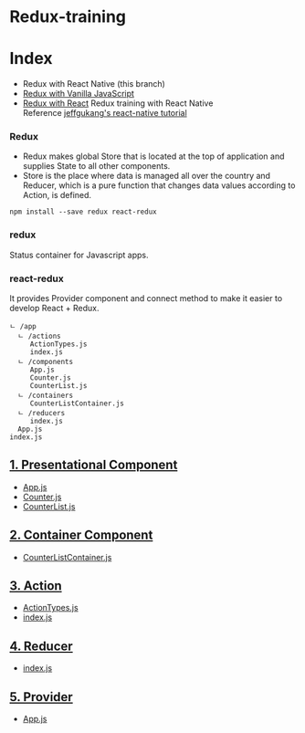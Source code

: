 # Redux-training

# Index
  - Redux with React Native (this branch)
  - [Redux with Vanilla JavaScript](https://github.com/yanggak12/Redux-training/tree/vanilla-redux)
  - [Redux with React](https://github.com/yanggak12/Redux-training/tree/react-redux)
Redux training with React Native\
Reference [jeffgukang's react-native tutorial](https://jeffgukang.github.io/react-native-tutorial/docs/state-tutorial/redux-tutorial/index-kr.html)

### Redux
- Redux makes global Store that is located at the top of application and supplies State to all other components.
- Store is the place where data is managed all over the country and Reducer, which is a pure function that changes data values according to Action, is defined.

```
npm install --save redux react-redux
```
### redux
Status container for Javascript apps.

### react-redux
It provides Provider component and connect method to make it easier to develop React + Redux.

```
ㄴ /app
  ㄴ /actions
     ActionTypes.js
     index.js
  ㄴ /components
     App.js 
     Counter.js
     CounterList.js
  ㄴ /containers
     CounterListContainer.js
  ㄴ /reducers
     index.js
  App.js
index.js
````

<h2><a href="https://github.com/yanggak12/Redux-training/tree/main/app/components">1. Presentational Component</a></h2>
<ul>
  <li><a href="https://github.com/yanggak12/Redux-training/blob/main/app/components/App.js">App.js</a></li><li><a href="https://github.com/yanggak12/Redux-training/blob/main/app/components/Counter.js">Counter.js</a></li><li><a href="https://github.com/yanggak12/Redux-training/blob/main/app/components/CounterList.js">CounterList.js</a></li>
</ul>

<h2><a href="https://github.com/yanggak12/Redux-training/tree/main/app/containers">2. Container Component</a></h2>
<ul>
  <li><a href="https://github.com/yanggak12/Redux-training/blob/main/app/containers/CounterListContainer.js">CounterListContainer.js</a></li>
</ul>

<h2><a href="https://github.com/yanggak12/Redux-training/tree/main/app/actions">3. Action</a></h2>
<ul>
  <li><a href="https://github.com/yanggak12/Redux-training/blob/main/app/actions/ActionTypes.js">ActionTypes.js</a></li>
  <li><a href="https://github.com/yanggak12/Redux-training/blob/main/app/actions/index.js">index.js</a></li>
</ul>

<h2><a href="https://github.com/yanggak12/Redux-training/tree/main/app/actions">4. Reducer</a></h2>
<ul>
  <li><a href="https://github.com/yanggak12/Redux-training/blob/main/app/reducers/index.js">index.js</a></li>
</ul>

<h2><a href="https://github.com/yanggak12/Redux-training/blob/main/app">5. Provider</a></h2>
<ul>
  <li><a href="https://github.com/yanggak12/Redux-training/blob/main/app/App.js">App.js</a></li>
</ul>
